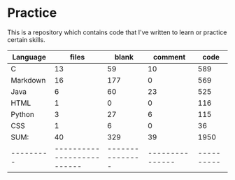 # Practice
This is a repository which contains code that I've written to learn or practice certain skills.


Language |                    files |         blank |       comment |          code
---------|--------------------------|---------------|---------------|----------
C        |                       13 |            59 |            10 |           589
Markdown |                       16 |           177 |             0 |           569
Java     |                        6 |            60 |            23 |           525
HTML     |                        1 |             0 |             0 |           116
Python   |                        3 |            27 |             6 |           115
CSS      |                        1 |             6 |             0 |            36
SUM:     |                       40 |           329 |            39 |          1950
---------|--------------------------|---------------|---------------|----------
